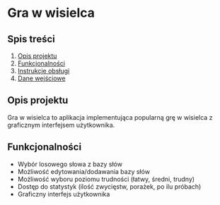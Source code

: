 # Gra w wisielca

## Spis treści

1. [Opis projektu](#opis-projektu)
2. [Funkcjonalności](#funkcjonalności)
3. [Instrukcje obsługi](#instrukcje-obsługi)
4. [Dane wejściowe](#dane-wejściowe)

## Opis projektu

Gra w wisielca to aplikacja implementująca popularną grę w wisielca z graficznym interfejsem użytkownika. 

## Funkcjonalności

- Wybór losowego słowa z bazy słów
- Możliwość edytowania/dodawania bazy słów
- Możliwość wyboru poziomu trudności (łatwy, średni, trudny)
- Dostęp do statystyk (ilość zwycięstw, porażek, po ilu próbach)
- Graficzny interfejs użytkownika
